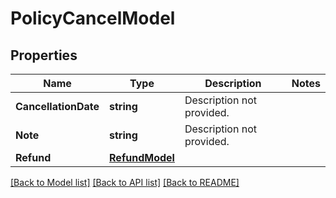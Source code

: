 # PolicyCancelModel

## Properties

Name | Type | Description | Notes
------------ | ------------- | ------------- | -------------
**CancellationDate** | **string** | Description not provided. | 
**Note** | **string** | Description not provided. | 
**Refund** | [**RefundModel**](RefundModel.md) |  | 

[[Back to Model list]](../README.md#documentation-for-models) [[Back to API list]](../README.md#documentation-for-api-endpoints) [[Back to README]](../README.md)


